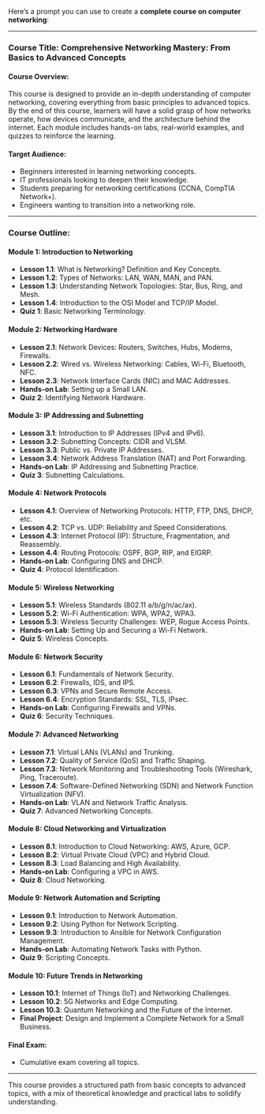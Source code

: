 Here’s a prompt you can use to create a **complete course on computer networking**:

---

### **Course Title**: Comprehensive Networking Mastery: From Basics to Advanced Concepts

#### **Course Overview**:
This course is designed to provide an in-depth understanding of computer networking, covering everything from basic principles to advanced topics. By the end of this course, learners will have a solid grasp of how networks operate, how devices communicate, and the architecture behind the internet. Each module includes hands-on labs, real-world examples, and quizzes to reinforce the learning.

#### **Target Audience**:
- Beginners interested in learning networking concepts.
- IT professionals looking to deepen their knowledge.
- Students preparing for networking certifications (CCNA, CompTIA Network+).
- Engineers wanting to transition into a networking role.

---

### **Course Outline**:

#### **Module 1: Introduction to Networking**
- **Lesson 1.1**: What is Networking? Definition and Key Concepts.
- **Lesson 1.2**: Types of Networks: LAN, WAN, MAN, and PAN.
- **Lesson 1.3**: Understanding Network Topologies: Star, Bus, Ring, and Mesh.
- **Lesson 1.4**: Introduction to the OSI Model and TCP/IP Model.
- **Quiz 1**: Basic Networking Terminology.

#### **Module 2: Networking Hardware**
- **Lesson 2.1**: Network Devices: Routers, Switches, Hubs, Modems, Firewalls.
- **Lesson 2.2**: Wired vs. Wireless Networking: Cables, Wi-Fi, Bluetooth, NFC.
- **Lesson 2.3**: Network Interface Cards (NIC) and MAC Addresses.
- **Hands-on Lab**: Setting up a Small LAN.
- **Quiz 2**: Identifying Network Hardware.

#### **Module 3: IP Addressing and Subnetting**
- **Lesson 3.1**: Introduction to IP Addresses (IPv4 and IPv6).
- **Lesson 3.2**: Subnetting Concepts: CIDR and VLSM.
- **Lesson 3.3**: Public vs. Private IP Addresses.
- **Lesson 3.4**: Network Address Translation (NAT) and Port Forwarding.
- **Hands-on Lab**: IP Addressing and Subnetting Practice.
- **Quiz 3**: Subnetting Calculations.

#### **Module 4: Network Protocols**
- **Lesson 4.1**: Overview of Networking Protocols: HTTP, FTP, DNS, DHCP, etc.
- **Lesson 4.2**: TCP vs. UDP: Reliability and Speed Considerations.
- **Lesson 4.3**: Internet Protocol (IP): Structure, Fragmentation, and Reassembly.
- **Lesson 4.4**: Routing Protocols: OSPF, BGP, RIP, and EIGRP.
- **Hands-on Lab**: Configuring DNS and DHCP.
- **Quiz 4**: Protocol Identification.

#### **Module 5: Wireless Networking**
- **Lesson 5.1**: Wireless Standards (802.11 a/b/g/n/ac/ax).
- **Lesson 5.2**: Wi-Fi Authentication: WPA, WPA2, WPA3.
- **Lesson 5.3**: Wireless Security Challenges: WEP, Rogue Access Points.
- **Hands-on Lab**: Setting Up and Securing a Wi-Fi Network.
- **Quiz 5**: Wireless Concepts.

#### **Module 6: Network Security**
- **Lesson 6.1**: Fundamentals of Network Security.
- **Lesson 6.2**: Firewalls, IDS, and IPS.
- **Lesson 6.3**: VPNs and Secure Remote Access.
- **Lesson 6.4**: Encryption Standards: SSL, TLS, IPsec.
- **Hands-on Lab**: Configuring Firewalls and VPNs.
- **Quiz 6**: Security Techniques.

#### **Module 7: Advanced Networking**
- **Lesson 7.1**: Virtual LANs (VLANs) and Trunking.
- **Lesson 7.2**: Quality of Service (QoS) and Traffic Shaping.
- **Lesson 7.3**: Network Monitoring and Troubleshooting Tools (Wireshark, Ping, Traceroute).
- **Lesson 7.4**: Software-Defined Networking (SDN) and Network Function Virtualization (NFV).
- **Hands-on Lab**: VLAN and Network Traffic Analysis.
- **Quiz 7**: Advanced Networking Concepts.

#### **Module 8: Cloud Networking and Virtualization**
- **Lesson 8.1**: Introduction to Cloud Networking: AWS, Azure, GCP.
- **Lesson 8.2**: Virtual Private Cloud (VPC) and Hybrid Cloud.
- **Lesson 8.3**: Load Balancing and High Availability.
- **Hands-on Lab**: Configuring a VPC in AWS.
- **Quiz 8**: Cloud Networking.

#### **Module 9: Network Automation and Scripting**
- **Lesson 9.1**: Introduction to Network Automation.
- **Lesson 9.2**: Using Python for Network Scripting.
- **Lesson 9.3**: Introduction to Ansible for Network Configuration Management.
- **Hands-on Lab**: Automating Network Tasks with Python.
- **Quiz 9**: Scripting Concepts.

#### **Module 10: Future Trends in Networking**
- **Lesson 10.1**: Internet of Things (IoT) and Networking Challenges.
- **Lesson 10.2**: 5G Networks and Edge Computing.
- **Lesson 10.3**: Quantum Networking and the Future of the Internet.
- **Final Project**: Design and Implement a Complete Network for a Small Business.

#### **Final Exam**:
- Cumulative exam covering all topics.

---

This course provides a structured path from basic concepts to advanced topics, with a mix of theoretical knowledge and practical labs to solidify understanding.